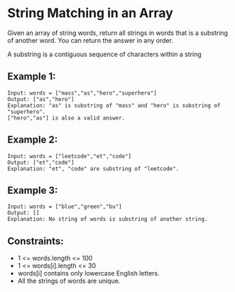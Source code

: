 # String Matching in an Array

Given an array of string words, return all strings in words that is a substring of another word. You can return the answer in any order.

A substring is a contiguous sequence of characters within a string

## Example 1:

```
Input: words = ["mass","as","hero","superhero"]
Output: ["as","hero"]
Explanation: "as" is substring of "mass" and "hero" is substring of "superhero".
["hero","as"] is also a valid answer.
```

## Example 2:

```
Input: words = ["leetcode","et","code"]
Output: ["et","code"]
Explanation: "et", "code" are substring of "leetcode".
```

## Example 3:

```
Input: words = ["blue","green","bu"]
Output: []
Explanation: No string of words is substring of another string.
```

## Constraints:

- 1 <= words.length <= 100
- 1 <= words[i].length <= 30
- words[i] contains only lowercase English letters.
- All the strings of words are unique.
